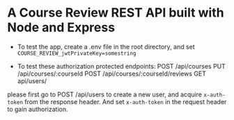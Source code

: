 # A Course Review REST API built with Node and Express

- To test the app, create a .env file in the root directory, and set
 ```COURSE_REVIEW_jwtPrivateKey=somestring```

- To test these authorization protected endpoints:
  POST /api/courses
  PUT /api/courses/:courseId
  POST /api/courses/:courseId/reviews
  GET api/users/

please first go to POST /api/users to create a new user, and acquire `x-auth-token` from the response header.
And set `x-auth-token` in the request header to gain authorization. 


